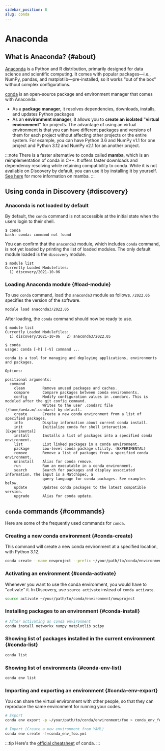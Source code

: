 ```yaml
---
sidebar_position: 8
slug: conda
---
```


# Anaconda

## What is Anaconda? {#about}

[Anaconda](https://www.anaconda.com/download) is a Python and R distribution, primarily designed for data science and scientific computing. It comes with popular packages―i.e.,  NumPy, pandas, and matplotlib―pre-installed, so it works "out of the box" without complex configurations.

[conda](https://docs.conda.io/projects/conda/en/stable/user-guide/getting-started.html) is an open-source package and environment manager that comes with Anaconda. 
- As a **package manager**, it resolves dependencies, downloads, installs, and updates Python packages
- As an **environment manager**, it allows you to **create an isolated "virtual environment"** for projects. The advantage of using an virtual environment is that you can have different packages and versions of them for each project without affecting other projects or the entire system. For example, you can have Python 3.6 and NumPy v1.1 for one project and Python 3.12 and NumPy v2.1 for an another project.

:::note
There is a faster alternative to conda called **mamba**, which is an reimplementation of conda in C++. It offers faster downloads and dependency resolving while retaining compatibility to conda. While it is not available on Discovery by default, you can use it by installing it by yourself. [See here](https://github.com/mamba-org/mamba) for more information on mamba.
:::


## Using conda in Discovery {#discovery}

### Anaconda is not loaded by default
By default, the `conda` command is not accessible at the initial state when the users login to their shell.

```shell-session
$ conda
bash: conda: command not found
```

You can confirm that the `anaconda3` module, which includes `conda` command, is not yet loaded by printing the list of loaded modules. The only default module loaded is the `discovery` module.
```shell-session
$ module list
Currently Loaded Modulefiles:
  1) discovery/2021-10-06
```

### Loading Anaconda module {#load-module}
To use `conda` command, load the `anaconda3` module as follows. `/2022.05` specifies the version of the software.
```sh
module load anaconda3/2022.05
```

After loading, the `conda` command should now be ready to use.
```shell-session
$ module list
Currently Loaded Modulefiles:
  1) discovery/2021-10-06   2) anaconda3/2022.05
```
```shell-session
$ conda
usage: conda [-h] [-V] command ...

conda is a tool for managing and deploying applications, environments and packages.

Options:

positional arguments:
  command
    clean        Remove unused packages and caches.
    compare      Compare packages between conda environments.
    config       Modify configuration values in .condarc. This is modeled after the git config command.
                 Writes to the user .condarc file (/home/ueda.m/.condarc) by default.
    create       Create a new conda environment from a list of specified packages.
    info         Display information about current conda install.
    init         Initialize conda for shell interaction. [Experimental]
    install      Installs a list of packages into a specified conda environment.
    list         List linked packages in a conda environment.
    package      Low-level conda package utility. (EXPERIMENTAL)
    remove       Remove a list of packages from a specified conda environment.
    uninstall    Alias for conda remove.
    run          Run an executable in a conda environment.
    search       Search for packages and display associated information. The input is a MatchSpec, a
                 query language for conda packages. See examples below.
    update       Updates conda packages to the latest compatible version.
    upgrade      Alias for conda update.
```


## `conda` commands {#commands}

Here are some of the frequently used commands for `conda`.

### Creating a new conda environment {#conda-create}
This command will create a new conda environment at a specified location, with Python 3.12.
```sh
conda create --name newproject --prefix ~/your/path/to/conda/environment/newproject python=3.12
```

### Activating an environment {#conda-activate}
Whenever you want to use the conda environment, you would have to "activate" it.
In Discovery, use `source activate` instead of `conda activate`.
```sh
source activate ~/your/path/to/conda/environment/newproject
```

### Installing packages to an environment {#conda-install}
```sh
# After activating an conda environment
conda install networkx numpy matplotlib scipy
```

### Showing list of packages installed in the current environment {#conda-list}
```sh
conda list
```

### Showing list of environments {#conda-env-list}
```sh
conda env list
```

### Importing and exporting an environment {#conda-env-export}
You can share the virtual environment with other people, so that they can reproduce the same environment for running your codes.
```sh
# Export
conda env export -p ~/your/path/to/conda/environment/foo > conda_env_foo.yml

# Import (Create a new environment from YAML)
conda env create -f=conda_env_foo.yml
```


:::tip
Here's the [official cheatsheet](https://docs.conda.io/projects/conda/en/latest/user-guide/cheatsheet.html) of conda.
:::